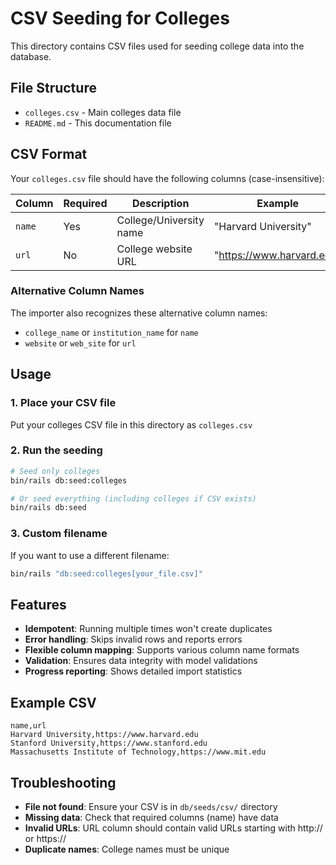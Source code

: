 # CSV Seeding for Colleges

This directory contains CSV files used for seeding college data into the database.

## File Structure

- `colleges.csv` - Main colleges data file
- `README.md` - This documentation file

## CSV Format

Your `colleges.csv` file should have the following columns (case-insensitive):

| Column | Required | Description             | Example                   |
| ------ | -------- | ----------------------- | ------------------------- |
| `name` | Yes      | College/University name | "Harvard University"      |
| `url`  | No       | College website URL     | "https://www.harvard.edu" |

### Alternative Column Names

The importer also recognizes these alternative column names:

- `college_name` or `institution_name` for `name`
- `website` or `web_site` for `url`

## Usage

### 1. Place your CSV file

Put your colleges CSV file in this directory as `colleges.csv`

### 2. Run the seeding

```bash
# Seed only colleges
bin/rails db:seed:colleges

# Or seed everything (including colleges if CSV exists)
bin/rails db:seed
```

### 3. Custom filename

If you want to use a different filename:

```bash
bin/rails "db:seed:colleges[your_file.csv]"
```

## Features

- **Idempotent**: Running multiple times won't create duplicates
- **Error handling**: Skips invalid rows and reports errors
- **Flexible column mapping**: Supports various column name formats
- **Validation**: Ensures data integrity with model validations
- **Progress reporting**: Shows detailed import statistics

## Example CSV

```csv
name,url
Harvard University,https://www.harvard.edu
Stanford University,https://www.stanford.edu
Massachusetts Institute of Technology,https://www.mit.edu
```

## Troubleshooting

- **File not found**: Ensure your CSV is in `db/seeds/csv/` directory
- **Missing data**: Check that required columns (name) have data
- **Invalid URLs**: URL column should contain valid URLs starting with http:// or https://
- **Duplicate names**: College names must be unique
